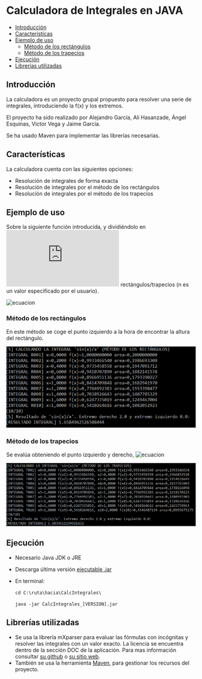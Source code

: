 # Calculadora de Integrales en JAVA

  - [Introducción](#introducción)
  - [Características](#características)
  - [Ejemplo de uso](#ejemplo-de-uso)
    - [Método de los rectángulos](#método-de-los-rectángulos)
    - [Método de los trapecios](#método-de-los-trapecios)
  - [Ejecución](#ejecución)
  - [Librerías utilizadas](#librerías-utilizadas)


## Introducción

La calculadora es un proyecto grupal propuesto para resolver una serie de integrales, introduciendo la f(x) y los extremos.

El proyecto ha sido realizado por Alejandro García, Ali Hasanzade, Ángel Esquinas, Victor Vega y Jaime García.

Se ha usado Maven para implementar las librerías necesarias.


## Características

La calculadora cuenta con las siguientes opciones:
- Resolución de integrales de forma exacta
- Resolución de integrales por el método de los rectángulos
- Resolución de integrales por el método de los trapecios

## Ejemplo de uso

Sobre la siguiente función introducida, y dividiéndolo en ![ecuacion](https://latex.codecogs.com/png.latex?n=10) rectángulos/trapecios (n es un valor especificado por el usuario).

![ecuacion](https://latex.codecogs.com/png.latex?\int_{0}^{1}\frac{sen(x)}{x}dx)

### Método de los rectángulos

En este método se coge el punto izquierdo a la hora de encontrar la altura del rectángulo.

![ej1](imgs/ej1.png)

### Método de los trapecios

Se evalúa obteniendo el punto izquierdo y derecho,  ![ecuacion](https://latex.codecogs.com/png.latex?h\frac{f(x_{1})+f(x_{2})}{2})  

![ej4](imgs/ej4.png)

## Ejecución

- Necesario Java JDK o JRE
- Descarga última versión [ejecutable .jar](https://github.com/alxgarci/CalculadoraIntegrales/releases/latest)
- En terminal:
  
  ```
  cd C:\ruta\hacia\CalcIntegrales\
  ```
  
  ```
  java -jar CalcIntegrales_[VERSION].jar
  ```


## Librerías utilizadas

- Se usa la librería mXparser para evaluar las fórmulas con incógnitas y resolver las integrales con un valor exacto.
La licencia se encuentra dentro de la sección DOC de la aplicación. 
Para mas información consultar [su github](https://github.com/mariuszgromada/MathParser.org-mXparser) o [su sitio web](http://mathparser.org/).
- También se usa la herramienta [Maven](https://maven.apache.org/), para gestionar los recursos del proyecto.
